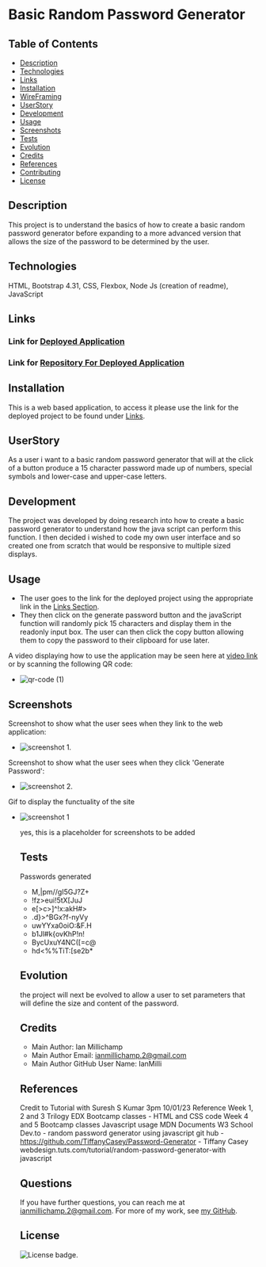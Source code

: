 # Basic Random Password Generator
 
   ## Table of Contents

   * [Description](#description)
   * [Technologies](#technologies)
   * [Links](#links)
   * [Installation](#installation)
   * [WireFraming](#wireframing)
   * [UserStory](#userstory)
   * [Development](#development)
   * [Usage](#usage)
   * [Screenshots](#screenshots)
   * [Tests](#tests)
   * [Evolution](#evolution)
   * [Credits](#credits)
   * [References](#references)
   * [Contributing](#contributing)
   * [License](#license)
   
   
   ## Description

   This project is to understand the basics of how to create a basic random password generator before expanding to a more advanced version that allows the size of the password to be determined by the user.

   ## Technologies

   HTML, Bootstrap 4.31, CSS, Flexbox, Node Js (creation of readme), JavaScript

   ## Links

   ### Link for [Deployed Application](https://ianmilli.github.io/Basic-Random-Password-Generator-Web-Application/)
   
   ### Link for [Repository For Deployed Application](https://github.com/IanMilli/Basic-Random-Password-Generator-Web-Application)
   
   ## Installation 

   This is a web based application, to access it please use the link for the deployed project to be found under [Links](#links).

  

   ## UserStory

   As a user i want to a basic random password generator that will at the click of a button produce a 15 character password made up of numbers, special symbols and lower-case and upper-case letters.

  


   ## Development

   The project was developed by doing research into how to create a basic password generator to understand how the java script can  perform this function. I then decided i wished to code my own user interface and so created one from scratch that would be responsive to multiple sized displays.

   ## Usage

 * The user goes to the link for the deployed project using the appropriate link in the [Links Section](#links). 
 * They then click on the generate password button and the javaScript function will randomly pick 15 characters and display them in the readonly input box. The user   can then click the copy button allowing them to copy the password to their clipboard for use later.
 
  A video displaying how to use the application may be seen here at [video link](https://drive.google.com/file/d/1V-IwLbYf9N8hsuBdfIUWPj8KKnBVfFsT/view) or by scanning the following QR code:
  * ![qr-code (1)](https://user-images.githubusercontent.com/120601739/219946573-525a9fae-3ae9-4f2e-84d9-951d438c77a6.png)


   ## Screenshots
Screenshot to show what the user sees when they link to the web application: 
* ![screenshot 1](https://user-images.githubusercontent.com/120601739/219945706-758240ec-d23e-4eb0-8bf9-bca8012a0869.png).

Screenshot to show what the user sees when they click 'Generate Password':
* ![screenshot 2](https://user-images.githubusercontent.com/120601739/219945823-78617387-0a8b-4d64-9e44-5e571e15eb85.png).


Gif to display the functuality of the site

* ![screenshot 1](https://user-images.githubusercontent.com/120601739/219946536-1baace7f-0b93-40c2-8062-f4c389a7e1ac.png)


   yes, this is a placeholder for screenshots to be added

   ## Tests

   Passwords generated
   * M,|pm//gI5GJ?Z+
   * !fz>eui!5tX[JuJ
   * e[>c>]^!x:akH#>
   * .d}>^BGx?f-nyVy
   * uwYYxa0oiO:&F.H
   * b1Jl#k{ovKhP!n!
   * BycUxuY4NC([=c@
   * hd<%%TiT:[se2b*

   ## Evolution

   the project will next be evolved to allow a user to set parameters that will define the size and content of the password.

   ## Credits

   * Main Author:                   Ian Millichamp
   * Main Author Email:             ianmillichamp.2@gmail.com
   * Main Author GitHub User Name:  IanMilli

  

   ## References

   Credit to Tutorial with Suresh S Kumar 3pm 10/01/23
    Reference Week 1, 2 and 3 Trilogy EDX Bootcamp classes - HTML and CSS code Week 4 and 5 Bootcamp classes Javascript usage
    MDN Documents W3 School Dev.to - random password generator using javascript 
    git hub - https://github.com/TiffanyCasey/Password-Generator - Tiffany Casey webdesign.tuts.com/tutorial/random-password-generator-with javascript

   

   ## Questions

   If you have further questions, you can reach me at ianmillichamp.2@gmail.com. For more of my work, see [my GitHub](https://github.com/https://github.com/IanMilli).
  
   ## License

   ![License badge](https://img.shields.io/badge/license-MIT-brightgreen).
